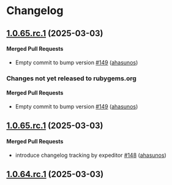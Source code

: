 # Changelog

<!-- latest_release 1.0.65 -->
## [1.0.65.rc.1](https://github.com/chef/omnibus-harmony/tree/1.0.65) (2025-03-03)

#### Merged Pull Requests
- Empty commit to bump version [#149](https://github.com/chef/omnibus-harmony/pull/149) ([ahasunos](https://github.com/ahasunos))
<!-- latest_release -->

<!-- release_rollup since=1.0.65.rc.1 -->
### Changes not yet released to rubygems.org

#### Merged Pull Requests
- Empty commit to bump version [#149](https://github.com/chef/omnibus-harmony/pull/149) ([ahasunos](https://github.com/ahasunos)) <!-- 1.0.65 -->
<!-- release_rollup -->

<!-- latest_stable_release -->
## [1.0.65.rc.1](https://github.com/chef/omnibus-harmony/tree/1.0.65.rc.1) (2025-03-03)

#### Merged Pull Requests
- introduce changelog tracking by expeditor [#148](https://github.com/chef/omnibus-harmony/pull/148) ([ahasunos](https://github.com/ahasunos))
<!-- latest_stable_release -->

## [1.0.64.rc.1](https://github.com/chef/omnibus-harmony/tree/1.0.64.rc.1) (2025-03-03)